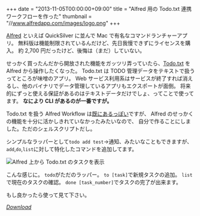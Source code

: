 +++
date = "2013-11-05T00:00:00+09:00"
title = "Alfred 用の Todo.txt 連携ワークフローを作った"
thumbnail = "//www.alfredapp.com/images/logo.png"
+++

[Alfred](http://www.alfredapp.com/) といえば QuickSilver に並んで Mac で有名なコマンドランチャーアプリ。
無料版は機能制限されているんだけど、先日我慢できずにライセンスを購入。
約 2,700 円だったけど、後悔は（まだ）していない。

せっかく買ったんだから開放された機能をガッツリ弄っていたら、[Todo.txt](http://todotxt.com/) を Alfred から操作したくなった。
Todo.txt は TODO 管理データをテキストで扱うってところが味噌のアプリ。
Web サービス利用系はサービスが終了すれば消えるし、他のバイナリでデータ管理しているアプリもエクスポートが面倒。
将来的にずっと使える保証があるのはテキストデータだけでしょ、ってことで使ってます。
**なにより CLI があるのが一番ですが。**

Todo.txt を扱う Alfred Workflow は[既にあるっぽい](https://github.com/madc/alfred-todotxt)ですが、
Alfred のせっかくの機能を十分に活かしきれていなかったみたいなので、
自分で作ることにしました。ただのシェルスクリプトだし。

シンプルなラッパーとして`todo add test`→通知、みたいなこともできますが、
`add`,`do`,`list`に対して特化したコマンドを追加してます。

![Alfred 上から Todo.txt のタスクを表示](/images/2013-11-05-todotxtalfredworkflow.png)

こんな感じに。
`todo`がただのラッパー。
`to [task]`で新規タスクの追加。
`list`で現在のタスクの確認。
`done [task_number]`でタスクの完了が出来ます。

もし良かったら使って見て下さい。

[*Download*](/bin/Todo.txt.alfredworkflow)
